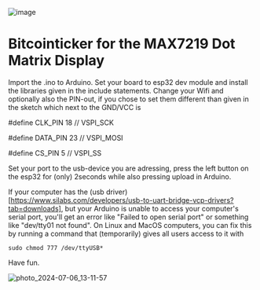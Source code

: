 ![image](https://github.com/arbadacarbaYK/Matrix-Bitcointicker/assets/63317640/70560a1b-4d50-4117-a905-a58b132a459f)

# Bitcointicker for the MAX7219 Dot Matrix Display

Import the .ino to Arduino. Set your board to esp32 dev module and install the libraries given in the include statements. 
Change your Wifi and optionally also the PIN-out, if you chose to set them different than given in the sketch which next to the GND/VCC is

#define CLK_PIN   18 // VSPI_SCK

#define DATA_PIN  23 // VSPI_MOSI

#define CS_PIN    5  // VSPI_SS


Set your port to the usb-device you are adressing, press the left button on the esp32 for (only) 2seconds while also pressing upload in Arduino.

If your computer has the (usb driver)[https://www.silabs.com/developers/usb-to-uart-bridge-vcp-drivers?tab=downloads], but your Arduino is unable to access your computer's serial port, you'll get an error like "Failed to open serial port" or something like "dev/tty01 not found". On Linux and MacOS computers, you can fix this by running a command that (temporarily) gives all users access to it with 
```
sudo chmod 777 /dev/ttyUSB*
```

Have fun.

![photo_2024-07-06_13-11-57](https://github.com/arbadacarbaYK/Matrix-Bitcointicker/assets/63317640/f20c29de-2e8b-49c7-b48a-980124b0bacf)
